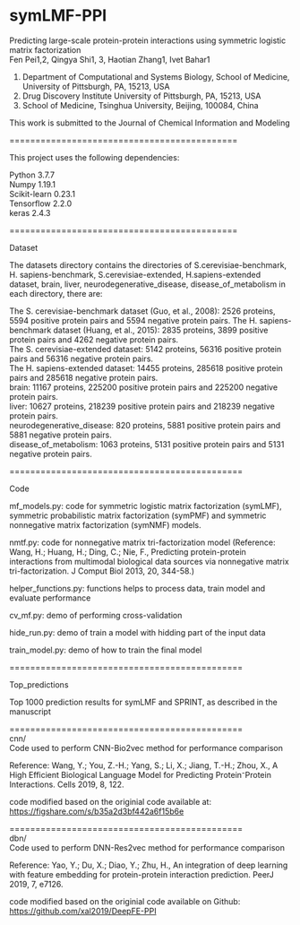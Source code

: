 # symLMF-PPI
Predicting large-scale protein-protein interactions using symmetric logistic matrix factorization   
Fen Pei1,2, Qingya Shi1, 3, Haotian Zhang1, Ivet Bahar1
1. Department of Computational and Systems Biology, School of Medicine, University of Pittsburgh, PA, 15213, USA
2. Drug Discovery Institute University of Pittsburgh, PA, 15213, USA
3. School of Medicine, Tsinghua University, Beijing, 100084, China  

This work is submitted to the Journal of Chemical Information and Modeling  

============================================

This project uses the following dependencies:

Python 3.7.7  
Numpy 1.19.1  
Scikit-learn 0.23.1  
Tensorflow 2.2.0  
keras 2.4.3  

============================================

Dataset  

The datasets directory contains the directories of S.cerevisiae-benchmark, H. sapiens-benchmark, S.cerevisiae-extended, H.sapiens-extended dataset, brain, liver, neurodegenerative_disease, disease_of_metabolism in each directory, there are:  

The S. cerevisiae-benchmark dataset (Guo, et al., 2008): 2526 proteins, 5594 positive protein pairs and 5594 negative protein pairs.
The H. sapiens-benchmark dataset (Huang, et al., 2015): 2835 proteins, 3899 positive protein pairs and 4262 negative protein pairs.  
The S. cerevisiae-extended dataset: 5142 proteins, 56316 positive protein pairs and 56316 negative protein pairs.  
The H. sapiens-extended dataset: 14455 proteins, 285618 positive protein pairs and 285618 negative protein pairs.  
brain: 11167 proteins, 225200 positive protein pairs and 225200 negative protein pairs.  
liver: 10627 proteins, 218239 positive protein pairs and 218239 negative protein pairs.  
neurodegenerative_disease: 820 proteins, 5881 positive protein pairs and 5881 negative protein pairs.  
disease_of_metabolism: 1063 proteins, 5131 positive protein pairs and 5131 negative protein pairs.   

=============================================  

Code

mf_models.py: code for symmetric logistic matrix factorization (symLMF),  symmetric probabilistic matrix factorization (symPMF) and symmetric nonnegative matrix factorization (symNMF) models.  

nmtf.py: code for nonnegative matrix tri-factorization model  (Reference: Wang, H.; Huang, H.; Ding, C.; Nie, F., Predicting protein-protein interactions from multimodal biological data sources via nonnegative matrix tri-factorization. J Comput Biol 2013, 20, 344-58.)  

helper_functions.py: functions helps to process data, train model and evaluate performance  

cv_mf.py: demo of performing cross-validation  

hide_run.py: demo of train a model with hidding part of the input data  

train_model.py: demo of how to train the final model  

=============================================  

Top_predictions

Top 1000 prediction results for symLMF and SPRINT, as described in the manuscript  


=============================================  
cnn/  
Code used to perform CNN-Bio2vec method for performance comparison  

Reference: 
Wang, Y.; You, Z.-H.; Yang, S.; Li, X.; Jiang, T.-H.; Zhou, X., A High Efficient Biological Language Model 
for Predicting Protein⁻Protein Interactions. Cells 2019, 8, 122.

code modified based on the originial code available at: https://figshare.com/s/b35a2d3bf442a6f15b6e


=============================================  
dbn/  
Code used to perform DNN-Res2vec method for performance comparison 

Reference: Yao, Y.; Du, X.; Diao, Y.; Zhu, H., An integration of deep learning with feature embedding
for protein-protein interaction prediction. PeerJ 2019, 7, e7126.

code modified based on the originial code available on Github: https://github.com/xal2019/DeepFE-PPI  
